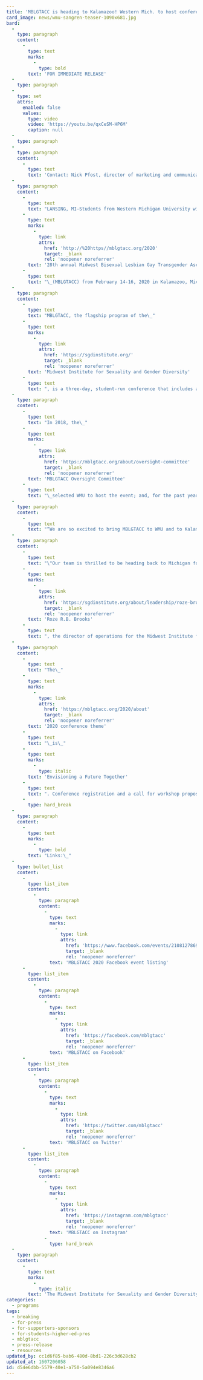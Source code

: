 ```yaml
---
title: 'MBLGTACC is heading to Kalamazoo! Western Mich. to host conference in 2020'
card_image: news/wmu-sangren-teaser-1090x681.jpg
bard:
  -
    type: paragraph
    content:
      -
        type: text
        marks:
          -
            type: bold
        text: 'FOR IMMEDIATE RELEASE'
  -
    type: paragraph
  -
    type: set
    attrs:
      enabled: false
      values:
        type: video
        video: 'https://youtu.be/qxCeSM-HP6M'
        caption: null
  -
    type: paragraph
  -
    type: paragraph
    content:
      -
        type: text
        text: 'Contact: Nick Pfost, director of marketing and communications, Midwest Institute for Sexuality and Gender Diversity'
  -
    type: paragraph
    content:
      -
        type: text
        text: "LANSING, MI—Students from Western Michigan University will host the\_"
      -
        type: text
        marks:
          -
            type: link
            attrs:
              href: 'http://%20https//mblgtacc.org/2020'
              target: _blank
              rel: 'noopener noreferrer'
        text: '28th annual Midwest Bisexual Lesbian Gay Transgender Asexual College Conference'
      -
        type: text
        text: "\_(MBLGTACC) from February 14-16, 2020 in Kalamazoo, Michigan.\_"
  -
    type: paragraph
    content:
      -
        type: text
        text: "MBLGTACC, the flagship program of the\_"
      -
        type: text
        marks:
          -
            type: link
            attrs:
              href: 'https://sgdinstitute.org/'
              target: _blank
              rel: 'noopener noreferrer'
        text: 'Midwest Institute for Sexuality and Gender Diversity'
      -
        type: text
        text: ", is a three-day, student-run conference that includes a variety of keynote speakers, workshops, identity forums, and entertainment. The conference aims to connect, educate and empower students from across the region and nation.\_"
  -
    type: paragraph
    content:
      -
        type: text
        text: "In 2018, the\_"
      -
        type: text
        marks:
          -
            type: link
            attrs:
              href: 'https://mblgtacc.org/about/oversight-committee'
              target: _blank
              rel: 'noopener noreferrer'
        text: 'MBLGTACC Oversight Committee'
      -
        type: text
        text: "\_selected WMU to host the event; and, for the past year, the student leadership team has been diligently moving through early planning stages. This will be the first time MBLGTACC has visited Kalamazoo. (And yes, there really is a Kalamazoo.)\_"
  -
    type: paragraph
    content:
      -
        type: text
        text: "“We are so excited to bring MBLGTACC to WMU and to Kalamazoo,” says Danielle Kropveld, a student at Western Michigan University and the public relations chair for MBLGTACC 2020. “With this conference, we want to try and build a strong community that centers on advocacy, education, and empowerment and, through that, look forward to a future together. It's a chance for us to encourage important dialogue for the queer and trans community, and to have fun while we're doing it.”\_"
  -
    type: paragraph
    content:
      -
        type: text
        text: "\"Our team is thrilled to be heading back to Michigan for MBLGTACC 2020,\" says\_"
      -
        type: text
        marks:
          -
            type: link
            attrs:
              href: 'https://sgdinstitute.org/about/leadership/roze-brooks'
              target: _blank
              rel: 'noopener noreferrer'
        text: 'Roze R.B. Brooks'
      -
        type: text
        text: ", the director of operations for the Midwest Institute for Sexuality and Gender Diversity. \"With many of our staff residing in Michigan and/or being alumnx of its numerous colleges and universities, we're looking forward to bringing these experiences together as we support this year’s planning team. We're also thrilled about the opportunity to do some localised work by building new conference partners in the very state our organization was incorporated.\"\_"
  -
    type: paragraph
    content:
      -
        type: text
        text: "The\_"
      -
        type: text
        marks:
          -
            type: link
            attrs:
              href: 'https://mblgtacc.org/2020/about'
              target: _blank
              rel: 'noopener noreferrer'
        text: '2020 conference theme'
      -
        type: text
        text: "\_is\_"
      -
        type: text
        marks:
          -
            type: italic
        text: 'Envisioning a Future Together'
      -
        type: text
        text: ". Conference registration and a call for workshop proposals are tentatively scheduled to launch in summer/fall 2019, with announcements of speakers and entertainers to follow starting in the late fall.\_"
      -
        type: hard_break
  -
    type: paragraph
    content:
      -
        type: text
        marks:
          -
            type: bold
        text: "Links:\_"
  -
    type: bullet_list
    content:
      -
        type: list_item
        content:
          -
            type: paragraph
            content:
              -
                type: text
                marks:
                  -
                    type: link
                    attrs:
                      href: 'https://www.facebook.com/events/2108127869279128'
                      target: _blank
                      rel: 'noopener noreferrer'
                text: 'MBLGTACC 2020 Facebook event listing'
      -
        type: list_item
        content:
          -
            type: paragraph
            content:
              -
                type: text
                marks:
                  -
                    type: link
                    attrs:
                      href: 'https://facebook.com/mblgtacc'
                      target: _blank
                      rel: 'noopener noreferrer'
                text: 'MBLGTACC on Facebook'
      -
        type: list_item
        content:
          -
            type: paragraph
            content:
              -
                type: text
                marks:
                  -
                    type: link
                    attrs:
                      href: 'https://twitter.com/mblgtacc'
                      target: _blank
                      rel: 'noopener noreferrer'
                text: 'MBLGTACC on Twitter'
      -
        type: list_item
        content:
          -
            type: paragraph
            content:
              -
                type: text
                marks:
                  -
                    type: link
                    attrs:
                      href: 'https://instagram.com/mblgtacc'
                      target: _blank
                      rel: 'noopener noreferrer'
                text: 'MBLGTACC on Instagram'
              -
                type: hard_break
  -
    type: paragraph
    content:
      -
        type: text
        marks:
          -
            type: italic
        text: 'The Midwest Institute for Sexuality and Gender Diversity empowers students of diverse sexualities and genders to inspire sustainable change; leads higher education colleagues in relevant and inclusive practices; and advances knowledge of sexuality and gender through advocacy and expansive programming.'
categories:
  - programs
tags:
  - breaking
  - for-press
  - for-supporters-sponsors
  - for-students-higher-ed-pros
  - mblgtacc
  - press-release
  - resources
updated_by: cc1d6f85-bab6-480d-8bd1-226c3d628cb2
updated_at: 1607206058
id: d54e6dbb-5579-40e1-a750-5a094e8346a6
---
```

